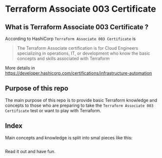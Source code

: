 # Terraform Associate 003 Certificate

## What is Terraform Associate 003 Certificate ?

According to HashiCorp `Terraform Associate 003 Certificate` is

> The Terraform Associate certification is for Cloud Engineers specializing in operations, IT, or development who know the basic concepts and skills associated with Terraform

More details in <https://developer.hashicorp.com/certifications/infrastructure-automation>

## Purpose of this repo

The main purpose of this repo is to provide basic Terraform knowledge and concepts to those who are preparing to take the `Terraform Associate 003 Certificate` test or want to play with Terraform.

## Index

Main concepts and knowledge is split into smal pieces like this:

```txt

```

Read it out and have fun.
